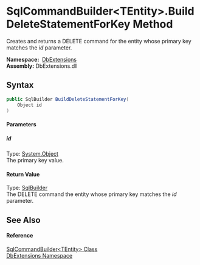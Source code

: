 SqlCommandBuilder&lt;TEntity>.BuildDeleteStatementForKey Method
===============================================================
Creates and returns a DELETE command for the entity whose primary key matches the *id* parameter.

  **Namespace:**  [DbExtensions][1]  
  **Assembly:** DbExtensions.dll

Syntax
------

```csharp
public SqlBuilder BuildDeleteStatementForKey(
	Object id
)
```

#### Parameters

##### *id*
Type: [System.Object][2]  
The primary key value.

#### Return Value
Type: [SqlBuilder][3]  
The DELETE command the entity whose primary key matches the *id* parameter.

See Also
--------

#### Reference
[SqlCommandBuilder&lt;TEntity> Class][4]  
[DbExtensions Namespace][1]  

[1]: ../README.md
[2]: http://msdn.microsoft.com/en-us/library/e5kfa45b
[3]: ../SqlBuilder/README.md
[4]: README.md